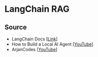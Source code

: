 # LangChain RAG
## Source
- LangChain Docs [[Link](https://python.langchain.com/api_reference/core/index.html#)]
- How to Build a Local AI Agent [[YouTube](https://youtu.be/E4l91XKQSgw?si=1-hQKxEdfbZmQAS9)]
- ArjanCodes [[YouTube](https://youtu.be/I4mFqyqFkxg?si=lhypvk1jtR_F4dEE)]